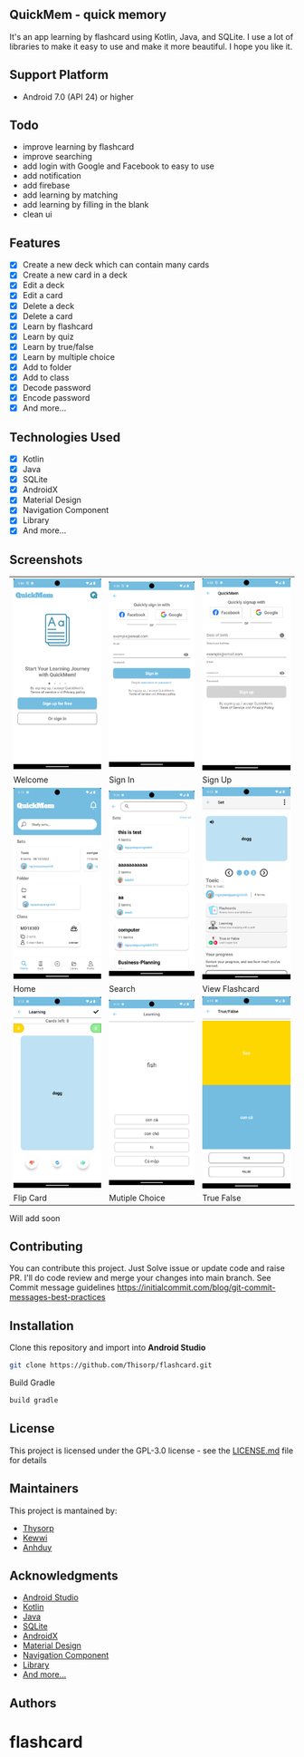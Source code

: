 ## QuickMem - quick memory

It's an app learning by flashcard using Kotlin, Java, and SQLite.
I use a lot of libraries to make it easy to use and make it more beautiful.
I hope you like it.

## Support Platform

- Android 7.0 (API 24) or higher

## Todo

- improve learning by flashcard
- improve searching
- add login with Google and Facebook to easy to use
- add notification
- add firebase
- add learning by matching
- add learning by filling in the blank
- clean ui

## Features

- [x] Create a new deck which can contain many cards
- [x] Create a new card in a deck
- [x] Edit a deck
- [x] Edit a card
- [x] Delete a deck
- [x] Delete a card
- [x] Learn by flashcard
- [x] Learn by quiz
- [x] Learn by true/false
- [x] Learn by multiple choice
- [x] Add to folder
- [x] Add to class
- [x] Decode password
- [x] Encode password
- [x] And more...

## Technologies Used

- [x] Kotlin
- [x] Java
- [x] SQLite
- [x] AndroidX
- [x] Material Design
- [x] Navigation Component
- [x] Library
- [x] And more...

## Screenshots

<table>
  <tr>
    <td><img src="./screenshorts/welcomescreen.png" width="200" alt=""></td>
    <td><img src="./screenshorts/signin.png" width="200" alt=""></td>
    <td><img src="./screenshorts/signup.png" width="200" alt=""></td>
</tr>
<tr>
<td>Welcome</td>
<td>Sign In</td>
<td>Sign Up</td>
</tr>
<tr>
    <td><img src="./screenshorts/home2.png" width="200" alt=""></td>
    <td><img src="./screenshorts/search.png" width="200" alt=""></td>
    <td><img src="./screenshorts/viewflashcard.png" width="200" alt=""></td>
</tr>
<tr>
<td>Home</td>
<td>Search</td>
<td>View Flashcard</td>
</tr>
<tr>
    <td><img src="./screenshorts/flipcard.png" width="200" alt=""></td>
    <td><img src="./screenshorts/mutiplechoice.png" width="200" alt=""></td>
    <td><img src="./screenshorts/truefalse.png" width="200" alt=""></td>
</tr>
<tr>
<td>Flip Card</td>
<td>Mutiple Choice</td>
<td>True False</td>

</table>
<p>Will add soon</p>


## Contributing

You can contribute this project. Just Solve issue or update code and raise PR. I'll do code review and merge your
changes into main branch. See Commit message
guidelines https://initialcommit.com/blog/git-commit-messages-best-practices

## Installation

Clone this repository and import into **Android Studio**

```bash
git clone https://github.com/Thisorp/flashcard.git
```
Build Gradle
```bash
build gradle
```
## License

This project is licensed under the GPL-3.0 license - see the [LICENSE.md](LICENSE) file for details

## Maintainers

This project is mantained by:

* [Thysorp](https://github.com/thisorp)
* [Kewwi](https://github.com/cuddles47)
* [Anhduy](https://github.com/Anhiu-0)


## Acknowledgments

* [Android Studio](https://developer.android.com/studio)
* [Kotlin](https://kotlinlang.org/)
* [Java](https://www.java.com/en/)
* [SQLite](https://www.sqlite.org/index.html)
* [AndroidX](https://developer.android.com/jetpack/androidx)
* [Material Design](https://material.io/)
* [Navigation Component](https://developer.android.com/guide/navigation)
* [Library](https://developer.android.com/studio/projects/android-library)
* [And more...](https://developer.android.com/docs)

## Authors

# flashcard
